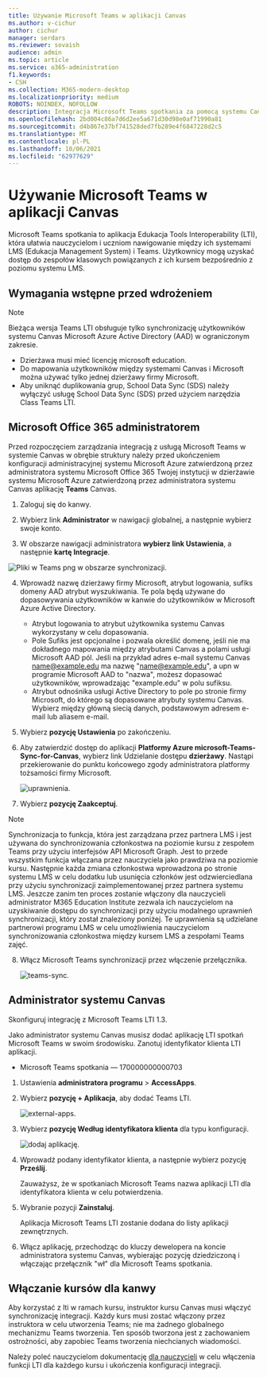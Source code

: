 ```yaml
---
title: Używanie Microsoft Teams w aplikacji Canvas
ms.author: v-cichur
author: cichur
manager: serdars
ms.reviewer: sovaish
audience: admin
ms.topic: article
ms.service: o365-administration
f1.keywords:
- CSH
ms.collection: M365-modern-desktop
ms.localizationpriority: medium
ROBOTS: NOINDEX, NOFOLLOW
description: Integracja Microsoft Teams spotkania za pomocą systemu Canvas
ms.openlocfilehash: 2bd004c86a7d6d2ee5a671d30d98e0af71990a81
ms.sourcegitcommit: d4b867e37bf741528ded7fb289e4f6847228d2c5
ms.translationtype: MT
ms.contentlocale: pl-PL
ms.lasthandoff: 10/06/2021
ms.locfileid: "62977629"
---
```

# <a name="use-microsoft-teams-meetings-with-canvas"></a>Używanie Microsoft Teams w aplikacji Canvas

Microsoft Teams spotkania to aplikacja Edukacja Tools Interoperability (LTI), która ułatwia nauczycielom i uczniom nawigowanie między ich systemami LMS (Edukacja Management System) i Teams. Użytkownicy mogą uzyskać dostęp do zespołów klasowych powiązanych z ich kursem bezpośrednio z poziomu systemu LMS.

## <a name="prerequisites-before-deployment"></a>Wymagania wstępne przed wdrożeniem

> [!NOTE]
> Bieżąca wersja Teams LTI obsługuje tylko synchronizację użytkowników systemu Canvas Microsoft Azure Active Directory (AAD) w ograniczonym zakresie. 
> - Dzierżawa musi mieć licencję microsoft education.
> - Do mapowania użytkowników między systemami Canvas i Microsoft można używać tylko jednej dzierżawy firmy Microsoft.
> - Aby uniknąć duplikowania grup, School Data Sync (SDS) należy wyłączyć usługę School Data Sync (SDS) przed użyciem narzędzia Class Teams LTI.

## <a name="microsoft-office-365-admin"></a>Microsoft Office 365 administratorem

Przed rozpoczęciem zarządzania integracją z usługą Microsoft Teams w systemie Canvas w obrębie struktury należy przed ukończeniem konfiguracji administracyjnej systemu Microsoft Azure zatwierdzoną przez administratora systemu Microsoft Office 365 Twojej instytucji w dzierżawie systemu Microsoft Azure zatwierdzoną przez administratora systemu Canvas aplikację **Teams** Canvas.

1. Zaloguj się do kanwy.

2. Wybierz link **Administrator** w nawigacji globalnej, a następnie wybierz swoje konto.

3. W obszarze nawigacji administratora **wybierz link Ustawienia**, a następnie **kartę Integracje**.

![Pliki w Teams png w obszarze synchronizacji.](https://user-images.githubusercontent.com/87142492/128552407-78cb28e9-47cf-4026-954d-12dc3553af6f.png)

4. Wprowadź nazwę dzierżawy firmy Microsoft, atrybut logowania, sufiks domeny AAD atrybut wyszukiwania. Te pola będą używane do dopasowywania użytkowników w kanwie do użytkowników w Microsoft Azure Active Directory. 
   * Atrybut logowania to atrybut użytkownika systemu Canvas wykorzystany w celu dopasowania.
   * Pole Sufiks jest opcjonalne i pozwala określić domenę, jeśli nie ma dokładnego mapowania między atrybutami Canvas a polami usługi Microsoft AAD pól. Jeśli na przykład adres e-mail systemu Canvas name@example.edu ma nazwę "name@example.edu", a upn w programie Microsoft AAD to "nazwa", możesz dopasować użytkowników, wprowadzając "example.edu" w polu sufiksu.
   * Atrybut odnośnika usługi Active Directory to pole po stronie firmy Microsoft, do którego są dopasowane atrybuty systemu Canvas. Wybierz między główną siecią danych, podstawowym adresem e-mail lub aliasem e-mail.

5. Wybierz **pozycję Ustawienia** po zakończeniu.

6. Aby zatwierdzić dostęp do aplikacji **Platformy Azure microsoft-Teams-Sync-for-Canvas**, wybierz link Udzielanie dostępu **dzierżawy**. Nastąpi przekierowanie do punktu końcowego zgody administratora platformy tożsamości firmy Microsoft.

   ![uprawnienia.](media/permissions.png)

7. Wybierz **pozycję Zaakceptuj**. 

> [!NOTE]
> Synchronizacja to funkcja, która jest zarządzana przez partnera LMS i jest używana do synchronizowania członkostwa na poziomie kursu z zespołem Teams przy użyciu interfejsów API Microsoft Graph. Jest to przede wszystkim funkcja włączana przez nauczyciela jako prawdziwa na poziomie kursu. Następnie każda zmiana członkostwa wprowadzona po stronie systemu LMS w celu dodatku lub usunięcia członków jest odzwierciedlana przy użyciu synchronizacji zaimplementowanej przez partnera systemu LMS. Jeszcze zanim ten proces zostanie włączony dla nauczycieli administrator M365 Education Institute zezwala ich nauczycielom na uzyskiwanie dostępu do synchronizacji przy użyciu modalnego uprawnień synchronizacji, który został znaleziony poniżej. Te uprawnienia są udzielane partnerowi programu LMS w celu umożliwienia nauczycielom synchronizowania członkostwa między kursem LMS a zespołami Teams zajęć.

8. Włącz Microsoft Teams synchronizacji przez włączenie przełącznika.

   ![teams-sync.](media/teams-sync.png)

## <a name="canvas-admin"></a>Administrator systemu Canvas

Skonfiguruj integrację z Microsoft Teams LTI 1.3.

Jako administrator systemu Canvas musisz dodać aplikację LTI spotkań Microsoft Teams w swoim środowisku. Zanotuj identyfikator klienta LTI aplikacji.

 - Microsoft Teams spotkania — 170000000000703

1. Ustawienia **administratora programu** >  **AccessApps**.

2. Wybierz **pozycję + Aplikacja**, aby dodać Teams LTI.

   ![external-apps.](media/external-apps.png)

3. Wybierz **pozycję Według identyfikatora klienta** dla typu konfiguracji.

   ![dodaj aplikację.](media/add-app.png)

4. Wprowadź podany identyfikator klienta, a następnie wybierz pozycję **Prześlij**.

   Zauważysz, że w spotkaniach Microsoft Teams nazwa aplikacji LTI dla identyfikatora klienta w celu potwierdzenia.

5. Wybranie pozycji **Zainstaluj**.

   Aplikacja Microsoft Teams LTI zostanie dodana do listy aplikacji zewnętrznych.

6. Włącz aplikację, przechodząc do kluczy dewelopera na koncie administratora systemu Canvas, wybierając pozycję dziedziczoną i włączając przełącznik "wł" dla Microsoft Teams spotkania.
   
## <a name="enable-for-canvas-courses"></a>Włączanie kursów dla kanwy

Aby korzystać z lti w ramach kursu, instruktor kursu Canvas musi włączyć synchronizację integracji. Każdy kurs musi zostać włączony przez instruktora w celu utworzenia Teams; nie ma żadnego globalnego mechanizmu Teams tworzenia. Ten sposób tworzona jest z zachowaniem ostrożności, aby zapobiec Teams tworzenia niechcianych wiadomości.

Należy poleć nauczycielom dokumentację [dla nauczycieli](https://support.microsoft.com/en-us/topic/use-microsoft-teams-classes-in-your-lms-preview-ac6a1e34-32f7-45e6-b83e-094185a1e78a#ID0EBD=Instructure_Canvas) w celu włączenia funkcji LTI dla każdego kursu i ukończenia konfiguracji integracji.
